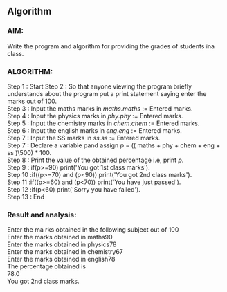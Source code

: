 ## Algorithm
### AIM:
Write the program and algorithm for providing the grades of students ina class.
### ALGORITHM:
Step 1 : Start
Step 2 : So that anyone viewing the program briefly understands about the program put a print statement saying enter the marks out of 100.\
Step 3 : Input the maths marks in *maths*.*maths* := Entered marks.\
Step 4 : Input the physics marks in *phy*.*phy* := Entered marks.\
Step 5 : Input the chemistry marks in *chem*.*chem* := Entered marks.\
Step 6 : Input the english marks in *eng*.*eng* := Entered marks.\
Step 7 : Input the SS marks in *ss*.*ss* := Entered marks.\
Step 7 : Declare a variable pand assign *p* = (( maths + phy + chem + eng + ss )\500) * 100.\
Step 8 : Print the value of the obtained percentage i.e, print *p*.\
Step 9 : if(p>=90) print('You got 1st class marks').\
Step 10 :if((p>=70) and (p<90)) print('You got 2nd class marks').\
Step 11 :if((p>=60) and (p<70)) print('You have just passed').\
Step 12 :if(p<60) print('Sorry you have failed').\
Step 13 : End
### Result and analysis:
Enter the ma rks obtained in the following subject out of 100\
Enter the marks obtained in maths90\
Enter the marks obtained in physics78\
Enter the marks obtained in chemistry67\
Enter the marks obtained in english78\
The percentage obtained is\
78.0\
You got 2nd class marks.
